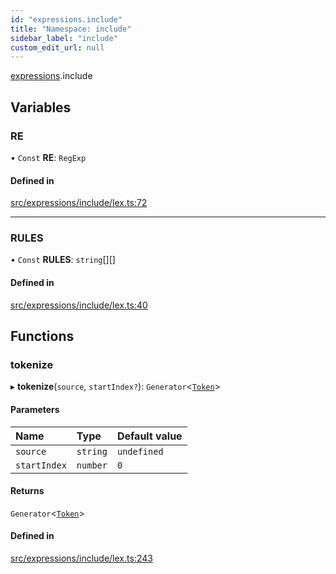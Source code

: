 ```yaml
---
id: "expressions.include"
title: "Namespace: include"
sidebar_label: "include"
custom_edit_url: null
---
```


[expressions](expressions.md).include

## Variables

### RE

• `Const` **RE**: `RegExp`

#### Defined in

[src/expressions/include/lex.ts:72](https://github.com/jg-rp/liquidscript/blob/6bed77c/src/expressions/include/lex.ts#L72)

___

### RULES

• `Const` **RULES**: `string`[][]

#### Defined in

[src/expressions/include/lex.ts:40](https://github.com/jg-rp/liquidscript/blob/6bed77c/src/expressions/include/lex.ts#L40)

## Functions

### tokenize

▸ **tokenize**(`source`, `startIndex?`): `Generator`<[`Token`](../classes/tokens.Token.md)\>

#### Parameters

| Name | Type | Default value |
| :------ | :------ | :------ |
| `source` | `string` | `undefined` |
| `startIndex` | `number` | `0` |

#### Returns

`Generator`<[`Token`](../classes/tokens.Token.md)\>

#### Defined in

[src/expressions/include/lex.ts:243](https://github.com/jg-rp/liquidscript/blob/6bed77c/src/expressions/include/lex.ts#L243)
